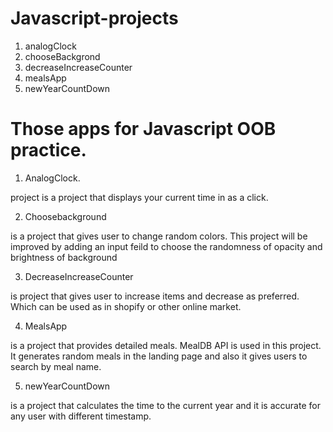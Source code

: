 # Javascript-projects

1) analogClock
2) chooseBackgrond
3) decreaseIncreaseCounter
4) mealsApp
5) newYearCountDown

# Those apps for Javascript OOB practice.


1) AnalogClock.

project is a project that displays your current time in as a click.

2) Choosebackground

is a project that gives user to change random colors. This project will be improved by adding 
an input feild to choose the randomness of opacity and brightness of background

3) DecreaseIncreaseCounter 

is project that gives user to increase items and decrease as preferred. Which can be 
used as in shopify or other online market.

4) MealsApp 

is a project that provides detailed meals. MealDB API is used in this project. It generates random 
meals in the landing page and also it gives users to search by meal name.

5) newYearCountDown

is a project that calculates the time to the current year and it is accurate for any user with different timestamp.
